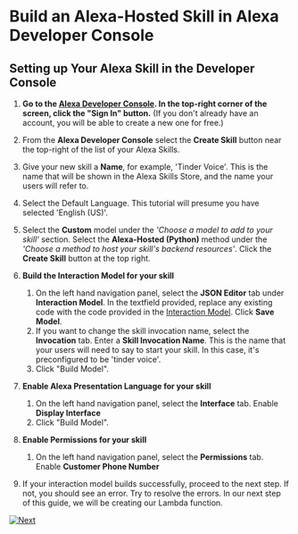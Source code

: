 # Build an Alexa-Hosted Skill in Alexa Developer Console

## Setting up Your Alexa Skill in the Developer Console

1.  **Go to the [Alexa Developer Console](https://developer.amazon.com/alexa/console/ask).  In the top-right corner of the screen, click the "Sign In" button.**
(If you don't already have an account, you will be able to create a new one for free.)

1.  From the **Alexa Developer Console** select the **Create Skill** button near the top-right of the list of your Alexa Skills.

1. Give your new skill a **Name**, for example, 'Tinder Voice'. This is the name that will be shown in the Alexa Skills Store, and the name your users will refer to.

1. Select the Default Language.  This tutorial will presume you have selected 'English (US)'.

1. Select the **Custom** model under the *'Choose a model to add to your skill'* section. Select the **Alexa-Hosted (Python)** method under the *'Choose a method to host your skill's backend resources'*. Click the **Create Skill** button at the top right.

1. **Build the Interaction Model for your skill**
	1. On the left hand navigation panel, select the **JSON Editor** tab under **Interaction Model**. In the textfield provided, replace any existing code with the code provided in the [Interaction Model](../models/en-US.json).  Click **Save Model**.
    2. If you want to change the skill invocation name, select the **Invocation** tab. Enter a **Skill Invocation Name**. This is the name that your users will need to say to start your skill.  In this case, it's preconfigured to be 'tinder voice'.
    3. Click "Build Model".

7. **Enable Alexa Presentation Language for your skill**
	1. On the left hand navigation panel, select the **Interface** tab. Enable **Display Interface**
    2. Click "Build Model".

8. **Enable Permissions for your skill**
    1. On the left hand navigation panel, select the **Permissions** tab. Enable **Customer Phone Number**

9. If your interaction model builds successfully, proceed to the next step. If not, you should see an error. Try to resolve the errors. In our next step of this guide, we will be creating our Lambda function.

[![Next](https://m.media-amazon.com/images/G/01/mobile-apps/dex/alexa/alexa-skills-kit/tutorials/general/buttons/button_next_lambda_function._TTH_.png)](./2-lambda-function.md)
